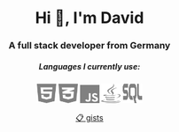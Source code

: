 <h1 align="center">Hi 👋, I'm David</h1>
<h3 align="center">A full stack developer from Germany</h3>

<h5 align="center" color="gray">Languages I currently use:</h3>

<p align="center">
<a title="HTML"><img width="35px" height="35px" src="https://raw.githubusercontent.com/sczesny/sczesny/main/img/html.svg" alt="HTML" loading="lazy"></a>
<a title="CSS"><img width="35px" height="35px" src="https://raw.githubusercontent.com/sczesny/sczesny/main/img/css.svg" alt="CSS" loading="lazy"></a>
<a title="JavaScript"><img width="35px" height="33px" src="https://raw.githubusercontent.com/sczesny/sczesny/main/img/javascript.svg" alt="JavaScript" loading="lazy"></a>
<a title="Java"><img width="35px" height="35px" src="https://raw.githubusercontent.com/sczesny/sczesny/main/img/java.svg" alt="Java" loading="lazy"></a>
<a title="SQL"><img width="35px" height="35px" src="https://raw.githubusercontent.com/sczesny/sczesny/main/img/sql.svg" alt="SQL" loading="lazy"></a>
</p>

<p align="center"><a href="https://gist.github.com/sczesny">📋 gists</a></p>
